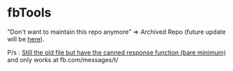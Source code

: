 # fbTools

"Don't want to maintain this repo anymore" => Archived Repo (future update will be [here](https://github.com/duckimann/tempaste/tree/master/facebook)).

P/s : [Still the old file but have the canned response function (bare minimum)](https://github.com/duckimann/tempaste/blob/master/facebook/fbTools.js) and only works at fb.com/messages/t/
